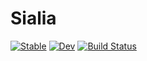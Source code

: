 # Sialia

[![Stable](https://img.shields.io/badge/docs-stable-blue.svg)](https://wardlem.github.io/Sialia.jl/stable)
[![Dev](https://img.shields.io/badge/docs-dev-blue.svg)](https://wardlem.github.io/Sialia.jl/dev)
[![Build Status](https://github.com/wardlem/Sialia.jl/workflows/CI/badge.svg)](https://github.com/wardlem/Sialia.jl/actions)
